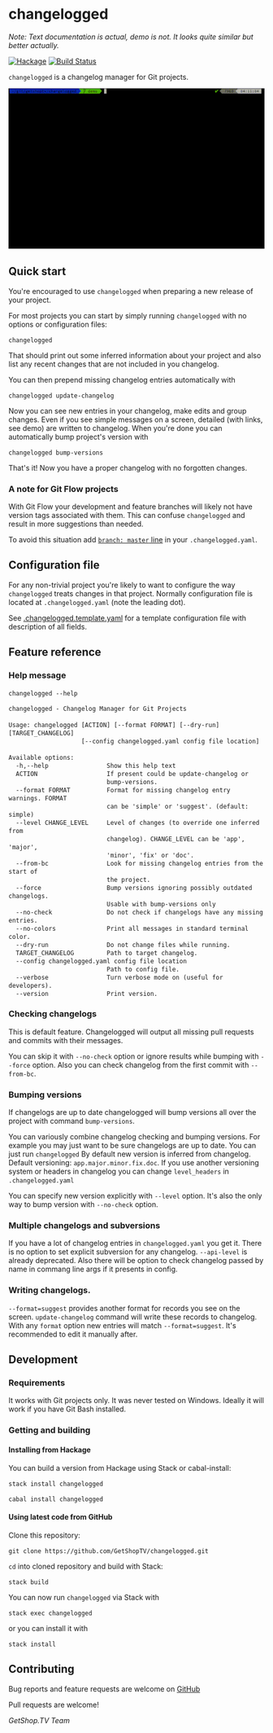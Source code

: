 # changelogged

_Note: Text documentation is actual, demo is not. It looks quite similar but better actually._

[![Hackage](https://img.shields.io/hackage/v/changelogged.svg)](http://hackage.haskell.org/package/changelogged)
[![Build Status](https://travis-ci.org/GetShopTV/changelogged.svg?branch=master)](https://travis-ci.org/GetShopTV/changelogged)

`changelogged` is a changelog manager for Git projects.

![`changelogged` demo.](images/changelogged-v0.2.0-demo.gif)

## Quick start

You're encouraged to use `changelogged` when preparing a new release of your project.

For most projects you can start by simply running `changelogged` with no options or configuration files:

```
changelogged
```

That should print out some inferred information about your project
and also list any recent changes that are not included in you changelog.

You can then prepend missing changelog entries automatically with

```
changelogged update-changelog
```

Now you can see new entries in your changelog, make edits and group changes.
Even if you see simple messages on a screen, detailed (with links, see demo) are written to changelog.
When you're done you can automatically bump project's version with

```
changelogged bump-versions
```

That's it! Now you have a proper changelog with no forgotten changes.

### A note for Git Flow projects

With Git Flow your development and feature branches
will likely not have version tags associated with them.
This can confuse `changelogged` and result in more suggestions than needed.

To avoid this situation add [`branch: master` line](https://github.com/GetShopTV/changelogged/blob/master/.changelogged.template.yaml#L37-L41)
in your `.changelogged.yaml`.

## Configuration file

For any non-trivial project you're likely to want to configure the way `changelogged`
treats changes in that project.
Normally configuration file is located at `.changelogged.yaml` (note the leading dot).

See [.changelogged.template.yaml](.changelogged.template.yaml)
for a template configuration file with description of all fields.

## Feature reference

### Help message

```
changelogged --help
```

```
changelogged - Changelog Manager for Git Projects

Usage: changelogged [ACTION] [--format FORMAT] [--dry-run] [TARGET_CHANGELOG]
                    [--config changelogged.yaml config file location]

Available options:
  -h,--help                Show this help text
  ACTION                   If present could be update-changelog or
                           bump-versions.
  --format FORMAT          Format for missing changelog entry warnings. FORMAT
                           can be 'simple' or 'suggest'. (default: simple)
  --level CHANGE_LEVEL     Level of changes (to override one inferred from
                           changelog). CHANGE_LEVEL can be 'app', 'major',
                           'minor', 'fix' or 'doc'.
  --from-bc                Look for missing changelog entries from the start of
                           the project.
  --force                  Bump versions ignoring possibly outdated changelogs.
                           Usable with bump-versions only
  --no-check               Do not check if changelogs have any missing entries.
  --no-colors              Print all messages in standard terminal color.
  --dry-run                Do not change files while running.
  TARGET_CHANGELOG         Path to target changelog.
  --config changelogged.yaml config file location
                           Path to config file.
  --verbose                Turn verbose mode on (useful for developers).
  --version                Print version.
```

### Checking changelogs

This is default feature. Changelogged will output all missing pull requests and commits with their messages.

You can skip it with `--no-check` option or ignore results while bumping with `--force` option. Also you can check changelog from the first commit with `--from-bc`.

### Bumping versions

If changelogs are up to date changelogged will bump versions all over the project with command `bump-versions`.

You can variously combine changelog checking and bumping versions. For example you may just want to be sure changelogs are up to date. You can just run `changelogged`
By default new version is inferred from changelog.
Default versioning: `app.major.minor.fix.doc`.
If you use another versioning system or headers in changelog you can change `level_headers` in `.changelogged.yaml`

You can specify new version explicitly with `--level` option. It's also the only way to bump version with `--no-check` option.

### Multiple changelogs and subversions

If you have a lot of changelog entries in `changelogged.yaml` you get it. There is no option to set explicit subversion for any changelog. `--api-level` is already deprecated.
Also there will be option to check changelog passed by name in commang line args if it presents in config.

### Writing changelogs.

`--format=suggest` provides another format for records you see on the screen.
`update-changelog` command will write these records to changelog. With any `format` option new entries will match `--format=suggest`.
It's recommended to edit it manually after.

## Development

### Requirements

It works with Git projects only.
It was never tested on Windows. Ideally it will work if you have Git Bash installed.

### Getting and building

#### Installing from Hackage

You can build a version from Hackage using Stack or cabal-install:

```
stack install changelogged
```

```
cabal install changelogged
```

#### Using latest code from GitHub

Clone this repository:

```
git clone https://github.com/GetShopTV/changelogged.git
```

`cd` into cloned repository and build with Stack:

```
stack build
```

You can now run `changelogged` via Stack with

```
stack exec changelogged
```

or you can install it with

```
stack install
```

## Contributing

Bug reports and feature requests are welcome on
[GitHub](https://github.com/GetShopTV/changelogged/issues)

Pull requests are welcome!

_GetShop.TV Team_

